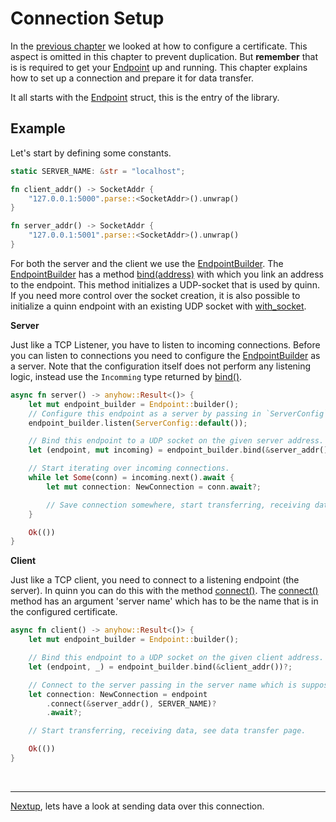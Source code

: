 # Connection Setup

In the [previous chapter](certificate.md) we looked at how to configure a certificate.
This aspect is omitted in this chapter to prevent duplication. 
But **remember** that is is required to get your [Endpoint][Endpoint] up and running. 
This chapter explains how to set up a connection and prepare it for data transfer. 

It all starts with the [Endpoint][Endpoint] struct, this is the entry of the library. 

## Example

Let's start by defining some constants. 

```rust
static SERVER_NAME: &str = "localhost";

fn client_addr() -> SocketAddr {
    "127.0.0.1:5000".parse::<SocketAddr>().unwrap()
}

fn server_addr() -> SocketAddr {
    "127.0.0.1:5001".parse::<SocketAddr>().unwrap()
}
```   

For both the server and the client we use the [EndpointBuilder][EndpointBuilder]. 
The [EndpointBuilder][EndpointBuilder] has a method [bind(address)][bind] with which you link an address to the endpoint. 
This method initializes a UDP-socket that is used by quinn.
If you need more control over the socket creation, it is also possible to initialize a quinn endpoint with an existing UDP socket with [with_socket][with_socket]. 

**Server**

Just like a TCP Listener, you have to listen to incoming connections.
Before you can listen to connections you need to configure the [EndpointBuilder][EndpointBuilder] as a server. 
Note that the configuration itself does not perform any listening logic, instead use the `Incomming` type returned by [bind()][bind].  

```rust
async fn server() -> anyhow::Result<()> {
    let mut endpoint_builder = Endpoint::builder();
    // Configure this endpoint as a server by passing in `ServerConfig`.
    endpoint_builder.listen(ServerConfig::default());

    // Bind this endpoint to a UDP socket on the given server address. 
    let (endpoint, mut incoming) = endpoint_builder.bind(&server_addr())?;

    // Start iterating over incoming connections.
    while let Some(conn) = incoming.next().await {
        let mut connection: NewConnection = conn.await?;

        // Save connection somewhere, start transferring, receiving data, see DataTransfer tutorial.
    }

    Ok(())
}
```

**Client**

Just like a TCP client, you need to connect to a listening endpoint (the server).
In quinn you can do this with the method [connect()][connect].
The [connect()][connect] method has an argument 'server name' which has to be the name that is in the configured certificate. 

```rust
async fn client() -> anyhow::Result<()> {
    let mut endpoint_builder = Endpoint::builder();

    // Bind this endpoint to a UDP socket on the given client address.
    let (endpoint, _) = endpoint_builder.bind(&client_addr())?;

    // Connect to the server passing in the server name which is supposed to be in the server certificate.
    let connection: NewConnection = endpoint
        .connect(&server_addr(), SERVER_NAME)?
        .await?;

    // Start transferring, receiving data, see data transfer page.

    Ok(())
}
```
<br><hr>

[Nextup](set-up-connection.md), lets have a look at sending data over this connection.  


[Endpoint]: https://docs.rs/quinn/latest/quinn/generic/struct.Endpoint.html
[EndpointBuilder]: https://docs.rs/quinn/latest/quinn/generic/struct.EndpointBuilder.html
[bind]: https://docs.rs/quinn/latest/quinn/generic/struct.EndpointBuilder.html#method.bind
[connect]: https://docs.rs/quinn/latest/quinn/generic/struct.Endpoint.html#method.connect
[with_socket]: https://docs.rs/quinn/latest/quinn/generic/struct.EndpointBuilder.html#method.with_socket